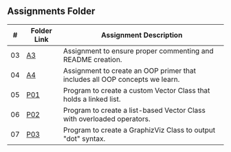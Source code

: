 ##  Assignments Folder

|   #   | Folder Link | Assignment Description |
| :---: | ----------- | ---------------------- |
|   03  |[A3](https://github.com/EthanJBailey/2143-OOP-bailey/tree/main/Assignments/A03)| Assignment to ensure proper commenting and README creation.|
|   04  |[A4](https://github.com/EthanJBailey/2143-OOP-bailey/tree/main/Assignments/A04)| Assignment to create an OOP primer that includes all OOP concepts we learn.|
|   05  |[P01](https://github.com/EthanJBailey/2143-OOP-bailey/tree/main/Assignments/P01)| Program to create a custom Vector Class that holds a linked list.|
|   06  |[P02](https://github.com/EthanJBailey/2143-OOP-bailey/tree/main/Assignments/P02)| Program to create a list-based Vector Class with overloaded operators.|
|   07  |[P03](https://github.com/EthanJBailey/2143-OOP-bailey/tree/main/Assignments/P03)| Program to create a GraphizViz Class to output "dot" syntax.|




